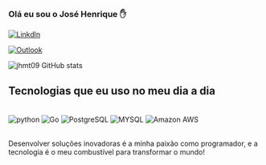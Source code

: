 ### Olá eu sou o José Henrique ✋


[![Linkdln](https://img.shields.io/badge/LinkedIn-0077B5?style=for-the-badge&logo=linkedin&logoColor=white)](https://www.linkedin.com/in/jose-henrique-godev/)

[![Outlook](https://img.shields.io/badge/Microsoft_Outlook-0078D4?style=for-the-badge&logo=microsoft-outlook&logoColor=white)](https://outlook.live.com/mail/0/)





![jhmt09 GitHub stats](https://github-readme-stats.vercel.app/api?username=jhmt09&show_icons=true&theme=tokyonight)


## Tecnologias que eu uso no meu dia a dia

<div style="display: inline_block"><br/>
<img align="center" alt="python" src="https://img.shields.io/badge/Python-14354C?style=for-the-badge&logo=python&logoColor=white">
<img align="center" alt="Go" src="https://img.shields.io/badge/Go-00ADD8?style=for-the-badge&logo=go&logoColor=white">
<img align="center" alt="PostgreSQL" src="https://img.shields.io/badge/PostgreSQL-316192?style=for-the-badge&logo=postgresql&logoColor=white">
<img align="center" alt="MYSQL" src="https://img.shields.io/badge/MySQL-00000F?style=for-the-badge&logo=mysql&logoColor=white">
<img align="center" alt="Amazon AWS" src="https://img.shields.io/badge/Amazon_AWS-232F3E?style=for-the-badge&logo=amazon-aws&logoColor=white">
</div><br/>


Desenvolver soluções inovadoras é a minha paixão como programador, e a tecnologia é o meu combustível para transformar o mundo!
